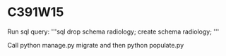 # C391W15

Run sql query:
'''sql
  drop schema radiology;
  create schema radiology;
'''

Call python manage.py migrate
and then python populate.py 
